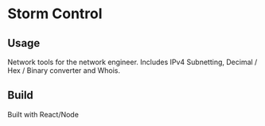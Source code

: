 # Storm Control

## Usage

Network tools for the network engineer. Includes IPv4 Subnetting, Decimal / Hex / Binary converter and Whois.

## Build

Built with React/Node

